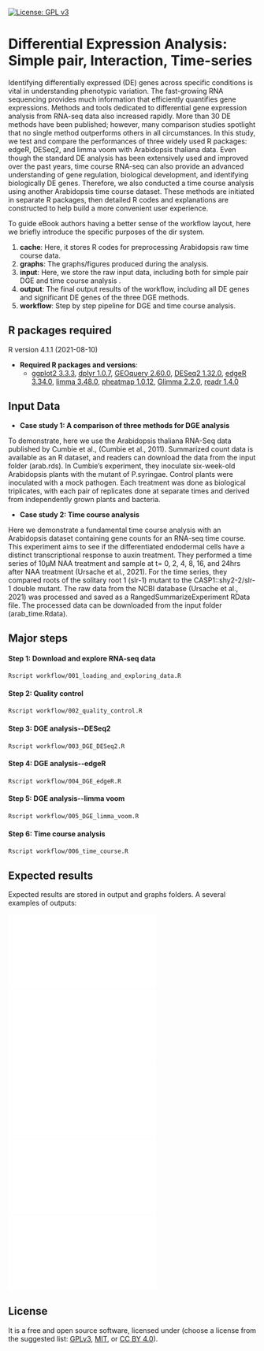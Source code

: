[![License: GPL v3](https://img.shields.io/badge/License-GPL%20v3-blue.svg)](http://www.gnu.org/licenses/gpl-3.0)

# Differential Expression Analysis: Simple pair, Interaction, Time-series

Identifying differentially expressed (DE) genes across specific conditions is vital in understanding phenotypic variation. The fast-growing RNA sequencing provides much information that efficiently quantifies gene expressions. Methods and tools dedicated to differential gene expression analysis from RNA-seq data also increased rapidly. More than 30 DE methods have been published; however, many comparison studies spotlight that no single method outperforms others in all circumstances. In this study, we test and compare the performances of three widely used R packages: edgeR, DESeq2, and limma voom with Arabidopsis thaliana data. Even though the standard DE analysis has been extensively used and improved over the past years, time course RNA-seq can also provide an advanced understanding of gene regulation, biological development, and identifying biologically DE genes. Therefore, we also conducted a time course analysis using another Arabidopsis time course dataset. These methods are initiated in separate R packages, then detailed R codes and explanations are constructed to help build a more convenient user experience.

To guide eBook authors having a better sense of the workflow layout, here we briefly introduce the specific purposes of the dir system. 

1. __cache__: Here, it stores R codes for preprocessing Arabidopsis raw time course data.
2. __graphs__: The graphs/figures produced during the analysis.
3. __input__: Here, we store the raw input data, including both for simple pair DGE and time course analysis . 
4. __output__: The final output results of the workflow, including all DE genes and significant DE genes of the three DGE methods.
5. __workflow__: Step by step pipeline for DGE and time course analysis. 


## R packages required
R version 4.1.1 (2021-08-10)

- __Required R packages and versions__: 
    - [ggplot2 3.3.3](https://cran.r-project.org/web/packages/ggplot2/index.html), [dplyr 1.0.7](https://dplyr.tidyverse.org/), [GEOquery 2.60.0](https://www.bioconductor.org/packages/release/bioc/html/GEOquery.html), [DESeq2 1.32.0](https://bioconductor.org/packages/release/bioc/html/DESeq2.html), [edgeR 3.34.0](https://bioconductor.org/packages/release/bioc/html/edgeR.html), [limma 3.48.0](https://bioconductor.org/packages/release/bioc/html/limma.html), [pheatmap 1.0.12](https://cran.r-project.org/web/packages/pheatmap/index.html), [Glimma 2.2.0](https://bioconductor.org/packages/release/bioc/html/Glimma.html), [readr 1.4.0](https://readr.tidyverse.org/)


## Input Data
- __Case study 1: A comparison of three methods for DGE analysis__

To demonstrate, here we use the Arabidopsis thaliana RNA-Seq data published by Cumbie et al., (Cumbie et al., 2011). Summarized count data is available as an R dataset, and readers can download the data from the input folder (arab.rds). In Cumbie’s experiment, they inoculate six-week-old Arabidopsis plants with the mutant of P.syringae. Control plants were inoculated with a mock pathogen. Each treatment was done as biological triplicates, with each pair of replicates done at separate times and derived from independently grown plants and bacteria.

- __Case study 2: Time course analysis__

Here we demonstrate a fundamental time course analysis with an Arabidopsis dataset containing gene counts for an RNA-seq time course. This experiment aims to see if the differentiated endodermal cells have a distinct transcriptional response to auxin treatment. They performed a time series of 10µM NAA treatment and sample at t= 0, 2, 4, 8, 16, and 24hrs after NAA treatment (Ursache et al., 2021). For the time series, they compared roots of the solitary root 1 (slr-1) mutant to the CASP1::shy2-2/slr-1 double mutant. The raw data from the NCBI database (Ursache et al., 2021) was processed and saved as a RangedSummarizeExperiment RData file. The processed data can be downloaded from the input folder (arab_time.Rdata).

## Major steps

#### Step 1: Download and explore RNA-seq data

```
Rscript workflow/001_loading_and_exploring_data.R
```

#### Step 2: Quality control

```
Rscript workflow/002_quality_control.R
```

#### Step 3: DGE analysis--DESeq2

```
Rscript workflow/003_DGE_DESeq2.R
```

#### Step 4: DGE analysis--edgeR

```
Rscript workflow/004_DGE_edgeR.R
```

#### Step 5: DGE analysis--limma voom

```
Rscript workflow/005_DGE_limma_voom.R
```

#### Step 6: Time course analysis

```
Rscript workflow/006_time_course.R
```
## Expected results

Expected results are stored in output and graphs folders. A several examples of outputs:

![PCA plot](graphs/pca.pdf)
![MA plot](graphs/maplot.pdf)
![Volvano plot](graphs/Volcanoplot.pdf)
![Line grapg of time course](graphs/time_course.pdf)
![Heatmap of time course](graphs/heatmap_time.pdf)


## License
It is a free and open source software, licensed under []() (choose a license from the suggested list:  [GPLv3](https://github.com/github/choosealicense.com/blob/gh-pages/_licenses/gpl-3.0.txt), [MIT](https://github.com/github/choosealicense.com/blob/gh-pages/LICENSE.md), or [CC BY 4.0](https://github.com/github/choosealicense.com/blob/gh-pages/_licenses/cc-by-4.0.txt)).
